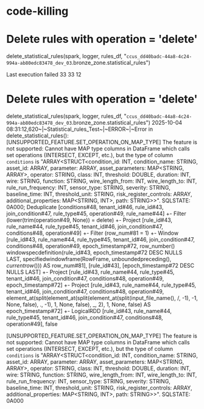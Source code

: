 # code-killing

# Delete rules with operation = 'delete'
delete_statistical_rules(spark, logger, rules_df, "`ccus_dd40badc-44a8-4c24-994a-ab80edc83478_dev_03`.bronze_zone.statistical_rules")


Last execution failed
33
33
12
# Delete rules with operation = 'delete'
delete_statistical_rules(spark, logger, rules_df, "`ccus_dd40badc-44a8-4c24-994a-ab80edc83478_dev_03`.bronze_zone.statistical_rules")
2025-10-04 08:31:12,620~|~Statistical_rules_Test~|~ERROR~|~Error in delete_statistical_rules(): [UNSUPPORTED_FEATURE.SET_OPERATION_ON_MAP_TYPE] The feature is not supported: Cannot have MAP type columns in DataFrame which calls set operations (INTERSECT, EXCEPT, etc.), but the type of column `conditions` is "ARRAY<STRUCT<condition_id: INT, condition_name: STRING, asset_id: ARRAY<STRING>, parameter: ARRAY<STRING>, asset_parameters: MAP<STRING, ARRAY<STRING>>, operator: STRING, class: INT, threshold: DOUBLE, duration: INT, wire: STRING, function: STRING, wire_length_from: INT, wire_length_to: INT, rule_run_frequency: INT, sensor_type: STRING, severity: STRING, baseline_time: INT, threshold_unit: STRING, risk_register_controls: ARRAY<INT>, additional_properties: MAP<STRING, INT>, path: STRING>>". SQLSTATE: 0A000;
Deduplicate [conditions#48, tenant_id#46, rule_id#43, join_condition#47, rule_type#45, operation#49, rule_name#44]
+- Filter (lower(trim(operation#49, None)) = delete)
   +- Project [rule_id#43, rule_name#44, rule_type#45, tenant_id#46, join_condition#47, conditions#48, operation#49]
      +- Filter (row_num#81 = 1)
         +- Window [rule_id#43, rule_name#44, rule_type#45, tenant_id#46, join_condition#47, conditions#48, operation#49, epoch_timestamp#72, row_number() windowspecdefinition(rule_id#43, epoch_timestamp#72 DESC NULLS LAST, specifiedwindowframe(RowFrame, unboundedpreceding$(), currentrow$())) AS row_num#81], [rule_id#43], [epoch_timestamp#72 DESC NULLS LAST]
            +- Project [rule_id#43, rule_name#44, rule_type#45, tenant_id#46, join_condition#47, conditions#48, operation#49, epoch_timestamp#72]
               +- Project [rule_id#43, rule_name#44, rule_type#45, tenant_id#46, join_condition#47, conditions#48, operation#49, element_at(split(element_at(split(element_at(split(input_file_name(), /, -1), -1, None, false), \., -1), 1, None, false), _, 2), 1, None, false) AS epoch_timestamp#72]
                  +- LogicalRDD [rule_id#43, rule_name#44, rule_type#45, tenant_id#46, join_condition#47, conditions#48, operation#49], false

[UNSUPPORTED_FEATURE.SET_OPERATION_ON_MAP_TYPE] The feature is not supported: Cannot have MAP type columns in DataFrame which calls set operations (INTERSECT, EXCEPT, etc.), but the type of column `conditions` is "ARRAY<STRUCT<condition_id: INT, condition_name: STRING, asset_id: ARRAY<STRING>, parameter: ARRAY<STRING>, asset_parameters: MAP<STRING, ARRAY<STRING>>, operator: STRING, class: INT, threshold: DOUBLE, duration: INT, wire: STRING, function: STRING, wire_length_from: INT, wire_length_to: INT, rule_run_frequency: INT, sensor_type: STRING, severity: STRING, baseline_time: INT, threshold_unit: STRING, risk_register_controls: ARRAY<INT>, additional_properties: MAP<STRING, INT>, path: STRING>>". SQLSTATE: 0A000
